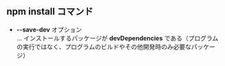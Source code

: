 ## npm install コマンド
* __--save-dev__ オプション<br>
... インストールするパッケージが __devDependencies__ である（プログラムの実行ではなく、プログラムのビルドやその他開発時のみ必要なパッケージ）
